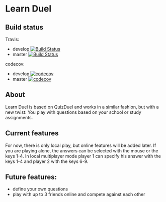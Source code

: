 # Learn Duel

## Build status  
Travis:
* develop [![Build Status](https://travis-ci.org/bb30/learn-duel.svg?branch=develop)](https://travis-ci.org/bb30/learn-duel)
* master [![Build Status](https://travis-ci.org/bb30/learn-duel.svg?branch=master)](https://travis-ci.org/bb30/learn-duel)

codecov:
* develop [![codecov](https://codecov.io/gh/bb30/learn-duel/branch/develop/graph/badge.svg)](https://codecov.io/gh/bb30/learn-duel)
* master [![codecov](https://codecov.io/gh/bb30/learn-duel/branch/master/graph/badge.svg)](https://codecov.io/gh/bb30/learn-duel)

## About
Learn Duel is based on QuizDuel and works in a similar fashion, but with a new twist:
You play with questions based on your school or study assignments.

## Current features
For now, there is only local play, but online features will be added later.
If you are playing alone, the answers can be selected with the mouse or the keys 1-4.
In local multiplayer mode player 1 can specify his answer with the keys 1-4 and
player 2 with the keys 6-9.


## Future features:
 - define your own questions
 - play with up to 3 friends online and compete against each other
